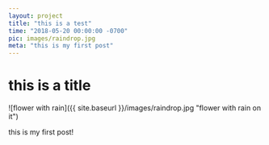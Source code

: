 ```yaml
---
layout: project
title: "this is a test"
time: "2018-05-20 00:00:00 -0700"
pic: images/raindrop.jpg
meta: "this is my first post"
---
```


# this is a title

![flower with rain]({{ site.baseurl }}/images/raindrop.jpg "flower with rain on it")


this is my first post!
